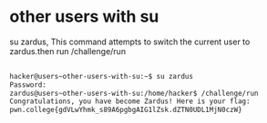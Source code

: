 # other users with su
su zardus, This command attempts to switch the current user to zardus.then run /challenge/run

``` bash
                                                                            Connected!
hacker@users~other-users-with-su:~$ su zardus
Password:
zardus@users~other-users-with-su:/home/hacker$ /challenge/run
Congratulations, you have become Zardus! Here is your flag:
pwn.college{gdVLwYhmk_s89A6pgbgAIG1lZsk.dZTN0UDL1MjN0czW}
```
